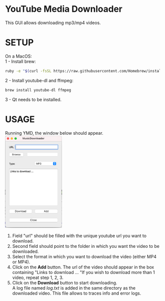 # YouTube Media Downloader
This GUI allows downloading mp3/mp4 videos. <br>
 
# SETUP
On a MacOS: <br>
1 - Install brew: 
```sh
ruby -e "$(curl -fsSL https://raw.githubusercontent.com/Homebrew/install/master/install)" < /dev/null 2> /dev/null"
```
2 - Install youtube-dl and ffmpeg:
```sh
brew install youtube-dl ffmpeg
```
3 - Qt needs to be installed.

# USAGE
Running YMD, the window below should appear.
<img src="YMD.png" width="185" height="300" />

1. Field "url" should be filled with the unique youtube url you want to download.<br>
2. Second field should point to the folder in which you want the video to be downloaded.<br>
3. Select the format in which you want to download the video (either MP4 or MP4).<br>
4. Click on the **Add** button. The url of the video should appear in the box containing "Links to download ... "If you wish to download more than 1 video, repeat step 1, 2, 3.<br>
5.  Click on the **Download** button to start downloading.<br>
A log file named *log.txt* is added in the same directory as the downloaded video. This file allows to traces info and error logs. 